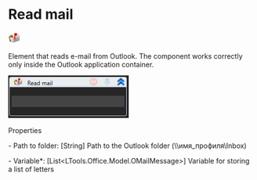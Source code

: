 # Read mail

![](<../../../.gitbook/assets/0 (80).png>)

Element that reads e-mail from Outlook. The component works correctly only inside the Outlook application container.

![](<../../../.gitbook/assets/1 (104).png>)

Properties

&#x20;\- Path to folder: \[String] Path to the Outlook folder (\\\имя\_профиля\Inbox)

&#x20;\- Variable\*: \[List\<LTools.Office.Model.OMailMessage>] Variable for storing a list of letters
